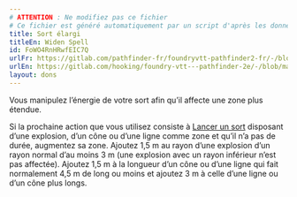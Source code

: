 ```yaml
---
# ATTENTION : Ne modifiez pas ce fichier
# Ce fichier est généré automatiquement par un script d'après les données du module Foundry VTT officiel et de sa traduction
title: Sort élargi
titleEn: Widen Spell
id: FoWO4RnHRwfEIC7Q
urlFr: https://gitlab.com/pathfinder-fr/foundryvtt-pathfinder2-fr/-/blob/master/data/feats/FoWO4RnHRwfEIC7Q.htm
urlEn: https://gitlab.com/hooking/foundry-vtt---pathfinder-2e/-/blob/master/packs/data/feats.db/widen-spell.json
layout: dons
---
```

Vous manipulez l’énergie de votre sort afin qu’il affecte une zone plus étendue.

Si la prochaine action que vous utilisez consiste à [Lancer un sort](../actions/lancer-un-sort.md) disposant d’une explosion, d’un cône ou d’une ligne comme zone et qu’il n’a pas de durée, augmentez sa zone. Ajoutez 1,5 m au rayon d’une explosion d’un rayon normal d’au moins 3 m (une explosion avec un rayon inférieur n’est pas affectée). Ajoutez 1,5 m à la longueur d’un cône ou d’une ligne qui fait normalement 4,5 m de long ou moins et ajoutez 3 m à celle d’une ligne ou d’un cône plus longs.

